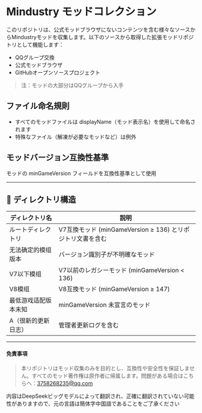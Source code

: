# Mindustry モッドコレクション

このリポジトリは、公式モッドブラウザにないコンテンツを含む様々なソースからMindustryモッドを収集します。以下のソースから取得した拡張モッドリポジトリとして機能します：
- QQグループ交換
- 公式モッドブラウザ
- GitHubオープンソースプロジェクト
> 注：モッドの大部分はQQグループから入手

## ファイル命名規則
- すべてのモッドファイルは displayName（モッド表示名）を使用して命名されます
- 特殊なファイル（解凍が必要なモッドなど）は例外

## モッドバージョン互換性基準
モッドの minGameVersion フィールドを互換性基準として使用

---

## 📂 ディレクトリ構造

| ディレクトリ名 | 説明 |
|----------------|------|
| ルートディレクトリ | V7互換モッド (minGameVersion ≥ 136) とリポジトリ文書を含む |
| 无法确定的模组版本 | バージョン識別子が不明確なモッド |
| V7以下模组 | V7以前のレガシーモッド (minGameVersion < 136) |
| V8模组 | V8互換モッド (minGameVersion ≥ 147) |
| 最低游戏适配版本未知 | minGameVersion 未宣言のモッド |
| A（很新的更新日志） | 管理者更新ログを含む |

---
#### 免責事項
> 本リポジトリはモッド収集のみを目的とし、互換性や安全性を保証しません。すべてのモッド著作権は原作者に帰属します。問題がある場合はこちらへ：3758268235@qq.com

内容はDeepSeekビッグモデルによって翻訳され、正確に翻訳されていない可能性がありますので、元の言語は簡体字中国語であることをご了承ください

